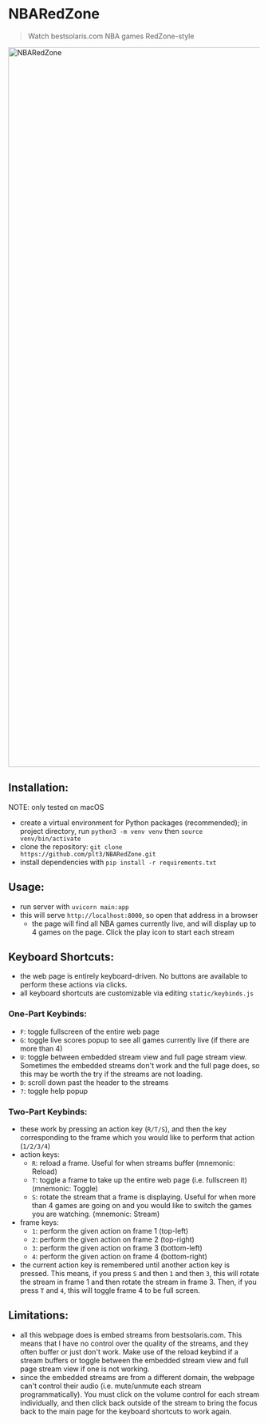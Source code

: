 # NBARedZone

> Watch bestsolaris.com NBA games RedZone-style

<img width="1440" alt="NBARedZone" src="https://github.com/plt3/NBARedZone/assets/65266160/b90dfd9c-eaff-49e4-b302-d78bbec7cfac">

## Installation:

NOTE: only tested on macOS

- create a virtual environment for Python packages (recommended); in project directory, run `python3 -m venv venv` then `source venv/bin/activate`
- clone the repository: `git clone https://github.com/plt3/NBARedZone.git`
- install dependencies with `pip install -r requirements.txt`

## Usage:

- run server with `uvicorn main:app`
- this will serve `http://localhost:8000`, so open that address in a browser
  - the page will find all NBA games currently live, and will display up to 4 games on the page. Click the play icon to start each stream

## Keyboard Shortcuts:

- the web page is entirely keyboard-driven. No buttons are available to perform these actions via clicks.
- all keyboard shortcuts are customizable via editing `static/keybinds.js`

### One-Part Keybinds:

- `F`: toggle fullscreen of the entire web page
- `G`: toggle live scores popup to see all games currently live (if there are more than 4)
- `U`: toggle between embedded stream view and full page stream view. Sometimes the
  embedded streams don't work and the full page does, so this may be worth the try if
  the streams are not loading.
- `D`: scroll down past the header to the streams
- `?`: toggle help popup

### Two-Part Keybinds:

- these work by pressing an action key (`R/T/S`), and then the key corresponding to the
  frame which you would like to perform that action (`1/2/3/4`)
- action keys:
  - `R`: reload a frame. Useful for when streams buffer (mnemonic: Reload)
  - `T`: toggle a frame to take up the entire web page (i.e. fullscreen it) (mnemonic: Toggle)
  - `S`: rotate the stream that a frame is displaying. Useful for when more than 4 games
    are going on and you would like to switch the games you are watching. (mnemonic: Stream)
- frame keys:
  - `1`: perform the given action on frame 1 (top-left)
  - `2`: perform the given action on frame 2 (top-right)
  - `3`: perform the given action on frame 3 (bottom-left)
  - `4`: perform the given action on frame 4 (bottom-right)
- the current action key is remembered until another action key is pressed. This means,
  if you press `S` and then `1` and then `3`, this will rotate the stream in frame 1 and
  then rotate the stream in frame 3. Then, if you press `T` and `4`, this will toggle
  frame 4 to be full screen.

## Limitations:

- all this webpage does is embed streams from bestsolaris.com. This means that I have no
  control over the quality of the streams, and they often buffer or just don't work. Make use
  of the reload keybind if a stream buffers or toggle between the embedded stream view
  and full page stream view if one is not working.
- since the embedded streams are from a different domain, the webpage can't control
  their audio (i.e. mute/unmute each stream programmatically). You must click on the
  volume control for each stream individually, and then click back outside of the stream
  to bring the focus back to the main page for the keyboard shortcuts to work again.

